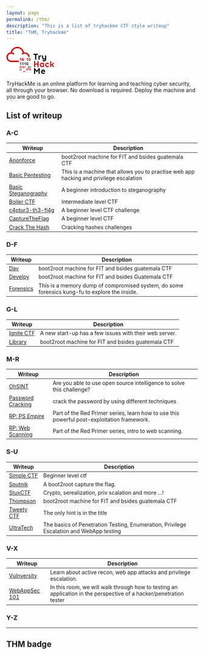 ```yaml
---
layout: page
permalink: /thm/
description: "This is a list of tryhackme CTF style writeup"
title: "THM, Tryhackme"
---
```


<img alt="logo" src="/assets/images/THM/logo.png" width="25%" />

TryHackMe is an online platform for learning and teaching cyber security, all through your browser. No download is required. Deploy the machine and you are good to go.

## List of writeup

### A-C

Writeup | Description
--------|------------
[Anonforce](https://deskel.github.io/posts/thm/anonforce) | boot2root machine for FIT and bsides guatemala CTF
[Basic Pentesting](https://deskel.github.io/posts/thm/basic-pentesting) | This is a machine that allows you to practise web app hacking and privilege escalation
[Basic Steganography](https://deskel.github.io/posts/thm/basic-pentesting) | A beginner introduction to steganography
[Boiler CTF](https://deskel.github.io/posts/thm/boiler-ctf) | Intermediate level CTF
[c4ptur3-th3-fl4g](https://deskel.github.io/posts/thm/c4ptur3-th3-fl4g) | A beginner level CTF challenge
[CaptureTheFlag](https://deskel.github.io/posts/thm/capture-the-flag) | A beginner level CTF
[Crack The Hash](https://deskel.github.io/posts/thm/crack-the-hash) | Cracking hashes challenges

### D-F

Writeup | Description
--------|------------
[Dav](https://deskel.github.io/posts/thm/dav) | boot2root machine for FIT and bsides guatemala CTF
[Develpy](https://deskel.github.io/posts/thm/develpy) | boot2root machine for FIT and bsides Guatemala CTF
[Forensics](https://deskel.github.io/posts/thm/forensics) | This is a memory dump of compromised system, do some forensics kung-fu to explore the inside.

### G-L

Writeup | Description
--------|------------
[Ignite CTF](https://deskel.github.io/posts/thm/ignite-ctf) | A new start-up has a few issues with their web server.
[Library](https://deskel.github.io/posts/thm/library) | boot2root machine for FIT and bsides guatemala CTF

### M-R

Writeup | Description
--------|------------
[OhSINT](https://deskel.github.io/posts/thm/ohsint) | Are you able to use open source intelligence to solve this challenge?
[Password Cracking](https://deskel.github.io/posts/thm/password-cracking) | crack the password by using different techniques
[RP: PS Empire](https://deskel.github.io/posts/thm/rp-ps-empire) | Part of the Red Primer series, learn how to use this powerful post-exploitation framework.
[RP: Web Scanning](https://deskel.github.io/posts/thm/rp-web-scanning) | Part of the Red Primer series, intro to web scanning.

### S-U

Writeup | Description
--------|------------
[Simple CTF](https://deskel.github.io/posts/thm/simple-ctf) | Beginner level ctf
[Sputnik](https://deskel.github.io/posts/thm/sputnik) | A boot2root capture the flag.
[StuxCTF](https://deskel.github.io/posts/thm/stux-ctf) | Crypto, serealization, priv scalation and more ...!
[Thompson](https://deskel.github.io/posts/thm/thompson) | boot2root machine for FIT and bsides guatemala CTF
[Tweety CTF](https://deskel.github.io/posts/thm/tweety-ctf) | The only hint is in the title
[UltraTech](https://deskel.github.io/posts/thm/ultratech) | The basics of Penetration Testing, Enumeration, Privilege Escalation and WebApp testing

### V-X

Writeup | Description
--------|------------
[Vulnversity](https://deskel.github.io/posts/thm/vulnversity) | Learn about active recon, web app attacks and privilege escalation.
[WebAppSec 101](https://deskel.github.io/posts/thm/webappsec-101) | In this room, we will walk through how to testing an application in the perspective of a hacker/penetration tester

### Y-Z

---

## THM badge

<script src="https://tryhackme.com/badge/3051"></script>
